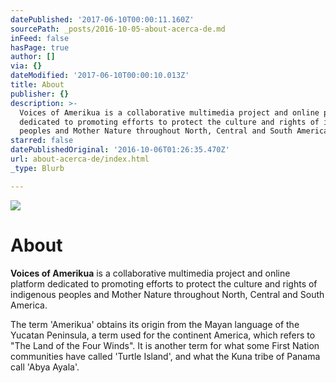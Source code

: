 ```yaml
---
datePublished: '2017-06-10T00:00:11.160Z'
sourcePath: _posts/2016-10-05-about-acerca-de.md
inFeed: false
hasPage: true
author: []
via: {}
dateModified: '2017-06-10T00:00:10.013Z'
title: About
publisher: {}
description: >-
  Voices of Amerikua is a collaborative multimedia project and online platform
  dedicated to promoting efforts to protect the culture and rights of indigenous
  peoples and Mother Nature throughout North, Central and South America.
starred: false
datePublishedOriginal: '2016-10-06T01:26:35.470Z'
url: about-acerca-de/index.html
_type: Blurb

---
```

![](https://imgflo.herokuapp.com/graph/2b2431f8e7ba7b0/f2b32d6942957e711dba380fbe100bf6/croprotate.jpg?cropheight=2591&cropwidth=3872&degrees=0&input=https%3A%2F%2Fthe-grid-user-content.s3-us-west-2.amazonaws.com%2Fe2a03e29-4e19-43c5-91c2-2be33dd1619e.jpg&x=0&y=0)

# About

**Voices of Amerikua** is a collaborative multimedia project and online platform dedicated to promoting efforts to protect the culture and rights of indigenous peoples and Mother Nature throughout North, Central and South America.

The term 'Amerikua' obtains its origin from the Mayan language of the Yucatan Peninsula, a term used for the continent America, which refers to "The Land of the Four Winds". It is another term for what some First Nation communities have called 'Turtle Island', and what the Kuna tribe of Panama call 'Abya Ayala'.